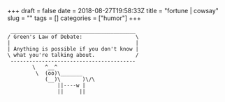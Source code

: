 +++ 
draft = false
date = 2018-08-27T19:58:33Z
title = "fortune | cowsay"
slug = "" 
tags = []
categories = ["humor"]
+++
```
 ________________________________________ 
/ Green's Law of Debate:                 \
|                                        |
| Anything is possible if you don't know |
\ what you're talking about.             /
 ---------------------------------------- 
        \   ^__^
         \  (oo)\_______
            (__)\       )\/\
                ||----w |
                ||     ||
```
